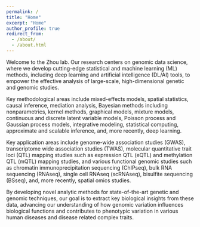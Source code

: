 ```yaml
---
permalink: /
title: "Home"
excerpt: "Home"
author_profile: true
redirect_from: 
  - /about/
  - /about.html
---
```


Welcome to the Zhou lab. Our research centers on genomic data science, where we develop cutting-edge statistical and machine learning (ML) methods, including deep learning and artificial intelligence (DL/AI) tools, to empower the effective analysis of large-scale, high-dimensional genetic and genomic studies.

Key methodological areas include mixed-effects models, spatial statistics, causal inference, mediation analysis, Bayesian methods including nonparametrics, kernel methods, graphical models, mixture models, continuous and discrete latent variable models, Poisson process and Gaussian process models, integrative modeling, statistical computing, approximate and scalable inference, and, more recently, deep learning.

Key application areas include genome-wide association studies (GWAS), transcriptome wide association studies (TWAS), molecular quantitative trait loci (QTL) mapping studies such as expression QTL (eQTL) and methylation QTL (mQTL) mapping studies, and various functional genomic studies such as chromatin immunoprecipitation sequencing (ChIPseq), bulk RNA sequencing (RNAseq), single cell RNAseq (scRNAseq), bisulfite sequencing (BSseq), and, more recently, spatial omics studies.

By developing novel analytic methods for state-of-the-art genetic and genomic techniques, our goal is to extract key biological insights from these data, advancing our understanding of how genomic variation influences biological functions and contributes to phenotypic variation in various human diseases and disease related complex traits. 

<p style="display: none;"> <span style="color:blue">We have an open postdoctoral fellow position. If you are interested in joining our team, please feel free to reach out!</span> </p>


